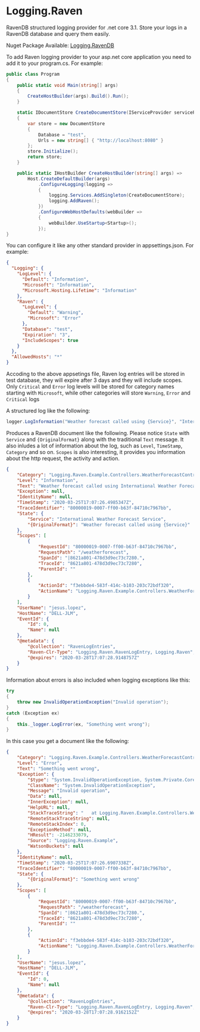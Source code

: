 # Logging.Raven
RavenDB structured logging provider for .net core 3.1. Store your logs in a RavenDB database and query them easily.

Nuget Package Available: [Logging.RavenDB](https://www.nuget.org/packages/Logging.RavenDB)

To add Raven logging provider to your asp.net core application you need to add it to your program.cs. For example:
```csharp
public class Program
{
    public static void Main(string[] args)
    {
        CreateHostBuilder(args).Build().Run();
    }

    static IDocumentStore CreateDocumentStore(IServiceProvider serviceProvider)
    {
        var store = new DocumentStore
        {
            Database = "test",
            Urls = new string[] { "http://localhost:8080" }
        };
        store.Initialize();
        return store;
    }

    public static IHostBuilder CreateHostBuilder(string[] args) =>
        Host.CreateDefaultBuilder(args)
            .ConfigureLogging(logging =>
            {
                logging.Services.AddSingleton(CreateDocumentStore);
                logging.AddRaven();
            })
            .ConfigureWebHostDefaults(webBuilder =>
            {
                webBuilder.UseStartup<Startup>();
            });
}
```

You can configure it like any other standard provider in appsettings.json. For example:
```json
{
  "Logging": {
    "LogLevel": {
      "Default": "Information",
      "Microsoft": "Information",
      "Microsoft.Hosting.Lifetime": "Information"
    },
    "Raven": {
      "LogLevel": {
        "Default": "Warning",
        "Microsoft": "Error"
      },
      "Database": "test",
      "Expiration": "3",
      "IncludeScopes": true
    }
  },
  "AllowedHosts": "*"
}
```
Accoding to the above appsetings file, Raven log entries will be stored in test database, they will expire after 3 days and they will include scopes. Only `Critical` and `Error` log levels will be stored for category names starting with `Microsoft`, while other categories will store `Warning`, `Error` and `Critical` logs


A structured log like the following:
```csharp
logger.LogInformation("Weather forecast called using {Service}", "International Weather Forecast Service");
```
Produces a RavenDB document like the following. Please notice `State` with `Service` and `{OriginalFormat}` along with the traditional `Text` message. It also inludes a lot of information about the log, such as `Level`, `TimeStamp`, `Category` and so on. `Scopes` is also interesting, it provides you information about the http request, the activity and action.
```json
{
    "Category": "Logging.Raven.Example.Controllers.WeatherForecastController",
    "Level": "Information",
    "Text": "Weather forecast called using International Weather Forecast Service",
    "Exception": null,
    "IdentityName": null,
    "TimeStamp": "2020-03-25T17:07:26.4985347Z",
    "TraceIdentifier": "80000019-0007-ff00-b63f-84710c7967bb",
    "State": {
        "Service": "International Weather Forecast Service",
        "{OriginalFormat}": "Weather forecast called using {Service}"
    },
    "Scopes": [
        {
            "RequestId": "80000019-0007-ff00-b63f-84710c7967bb",
            "RequestPath": "/weatherforecast",
            "SpanId": "|8621a801-478d3d9ec73c7280.",
            "TraceId": "8621a801-478d3d9ec73c7280",
            "ParentId": ""
        },
        {
            "ActionId": "f3ebbde4-583f-414c-b103-203c72bdf320",
            "ActionName": "Logging.Raven.Example.Controllers.WeatherForecastController.Get (Logging.Raven.Example)"
        }
    ],
    "UserName": "jesus.lopez",
    "HostName": "DELL-JLM",
    "EventId": {
        "Id": 0,
        "Name": null
    },
    "@metadata": {
        "@collection": "RavenLogEntries",
        "Raven-Clr-Type": "Logging.Raven.RavenLogEntry, Logging.Raven",
        "@expires": "2020-03-28T17:07:28.9148757Z"
    }
}
```

Information about errors is also included when logging exceptions like this:
```csharp
try
{
    throw new InvalidOperationException("Invalid operation");
}
catch (Exception ex)
{
    this._logger.LogError(ex, "Something went wrong");
}
```
In this case you get a document like the following:
```json
{
    "Category": "Logging.Raven.Example.Controllers.WeatherForecastController",
    "Level": "Error",
    "Text": "Something went wrong",
    "Exception": {
        "$type": "System.InvalidOperationException, System.Private.CoreLib",
        "ClassName": "System.InvalidOperationException",
        "Message": "Invalid operation",
        "Data": null,
        "InnerException": null,
        "HelpURL": null,
        "StackTraceString": "   at Logging.Raven.Example.Controllers.WeatherForecastController.Get() in C:\\projects\\Logging.Raven\\Logging.Raven.Example\\Controllers\\WeatherForecastController.cs:line 32",
        "RemoteStackTraceString": null,
        "RemoteStackIndex": 0,
        "ExceptionMethod": null,
        "HResult": -2146233079,
        "Source": "Logging.Raven.Example",
        "WatsonBuckets": null
    },
    "IdentityName": null,
    "TimeStamp": "2020-03-25T17:07:26.6907338Z",
    "TraceIdentifier": "80000019-0007-ff00-b63f-84710c7967bb",
    "State": {
        "{OriginalFormat}": "Something went wrong"
    },
    "Scopes": [
        {
            "RequestId": "80000019-0007-ff00-b63f-84710c7967bb",
            "RequestPath": "/weatherforecast",
            "SpanId": "|8621a801-478d3d9ec73c7280.",
            "TraceId": "8621a801-478d3d9ec73c7280",
            "ParentId": ""
        },
        {
            "ActionId": "f3ebbde4-583f-414c-b103-203c72bdf320",
            "ActionName": "Logging.Raven.Example.Controllers.WeatherForecastController.Get (Logging.Raven.Example)"
        }
    ],
    "UserName": "jesus.lopez",
    "HostName": "DELL-JLM",
    "EventId": {
        "Id": 0,
        "Name": null
    },
    "@metadata": {
        "@collection": "RavenLogEntries",
        "Raven-Clr-Type": "Logging.Raven.RavenLogEntry, Logging.Raven",
        "@expires": "2020-03-28T17:07:28.9162152Z"
    }
}
```


